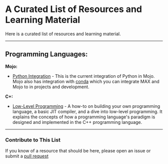 # A Curated List of Resources and Learning Material
Here is a curated list of resources and learning material.

---
## Programming Languages:
**Mojo:**
- [Python Integration](https://docs.modular.com/mojo/manual/python/) - This is the current integration
of Python in Mojo. Mojo also has integration with [conda](https://docs.conda.io/projects/conda/en/latest/index.html) 
which you can integrate MAX and Mojo to in projects and development.

**C+:**
- [Low-Level Programming](https://llvm.org/docs/tutorial/MyFirstLanguageFrontend/index.html) -
A how-to on building your own programming language, a basic JIT compiler, and a dive into low-level
programming. It explains the concepts of how a programming language's paradigm is designed and 
implemented in the C++ programming language.

---
### Contribute to This List
If you know of a resource that should be here, please open an issue or submit a 
[pull request](https://github.com/rcghpge/pymo/pulls)